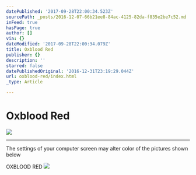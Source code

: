 ```yaml
---
datePublished: '2017-09-28T22:00:34.523Z'
sourcePath: _posts/2016-12-07-66b21ee8-84ac-4125-82da-f835e2be7c52.md
inFeed: true
hasPage: true
author: []
via: {}
dateModified: '2017-09-28T22:00:34.079Z'
title: Oxblood Red
publisher: {}
description: ''
starred: false
datePublishedOriginal: '2016-12-31T23:19:29.044Z'
url: oxblood-red/index.html
_type: Article

---
```

# Oxblood Red
![](https://the-grid-user-content.s3-us-west-2.amazonaws.com/93ffaa0c-4ce6-4e42-965a-86bb6c73371d.jpg)

---

The settings of your computer screen may alter color of the pictures shown below

OXBLOOD RED
![](https://the-grid-user-content.s3-us-west-2.amazonaws.com/0ac51644-d893-42ad-a64e-de0fb8fefc57.jpg)